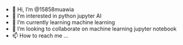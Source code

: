- 👋 Hi, I’m @15858muawia
- 👀 I’m interested in python jupyter AI 
- 🌱 I’m currently learning machine learning 
- 💞️ I’m looking to collaborate on machine learning jupyter notebook 
- 📫 How to reach me ...

<!---
15858muawia/15858muawia is a ✨ special ✨ repository because its `README.md` (this file) appears on your GitHub profile.
You can click the Preview link to take a look at your changes.
--->
